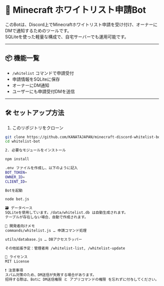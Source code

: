 # 🧾 Minecraft ホワイトリスト申請Bot

このBotは、Discord上でMinecraftホワイトリスト申請を受け付け、オーナーにDMで通知するためのツールです。  
SQLiteを使った軽量な構成で、自宅サーバーでも運用可能です。

---

## 📦 機能一覧

- `/whitelist` コマンドで申請受付
- 申請情報をSQLiteに保存
- オーナーにDM通知
- ユーザーにも申請受付DMを送信

---

## 🛠️ セットアップ方法

1. このリポジトリをクローン
```bash
git clone https://github.com/KANATAJAPAN/minecraft-discord-whitelist-bot.git
cd whitelist-bot

2. 必要なモジュールをインストール

npm install

.env ファイルを作成し、以下のように記入
BOT_TOKEN=
OWNER_ID=
CLIENT_ID=

Botを起動

node bot.js

🗃️ データベース
SQLiteを使用しています。/data/whitelist.db は自動生成されます。
テーブルが存在しない場合、自動で作成されます。

👤 開発者向けメモ
commands/whitelist.js … 申請コマンド処理

utils/database.js … DBアクセスラッパー

その他拡張予定：管理者用 /whitelist-list, /whitelist-update

📄 ライセンス
MIT License

❗ 注意事項
スパム対策のため、DM送信が失敗する場合があります。
招待する際は、Botに DM送信権限 と アプリコマンドの権限 を忘れずに付与してください。
